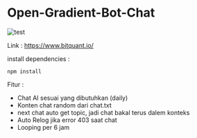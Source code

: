# Open-Gradient-Bot-Chat

![test](https://github.com/user-attachments/assets/2c769f37-baa6-40e7-93b0-56b91f35b0b4)

Link : https://www.bitquant.io/

install dependencies :
```
npm install
```


Fitur :
- Chat AI sesuai yang dibutuhkan (daily)
- Konten chat random dari chat.txt
- next chat auto get topic, jadi chat bakal terus dalem konteks
- Auto Relog jika error 403 saat chat
- Looping per 6 jam
